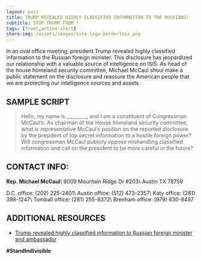 ```yaml
---
layout: post
title: TRUMP REVEALED HIGHLY CLASSIFIED INFORMATION TO THE RUSSIANS!
subtitle: STOP TRUMP FROM !
tags: [front,action-alert]
share-img: /assets/images/site-logo-borderless.png
---
```


In an oval office meeting, president Trump revealed highly classified information to the Russian foreign minister. This disclosure has jeopardized our relationship with a valuable source of intelligence on ISIS. As head of the house homeland security committee, Michael McCaul shoul make a public statement on the disclosure and reassure the American people that we are protecting our intelligence sources and assets.

## SAMPLE SCRIPT

>Hello, my name is &#95;&#95;&#95;&#95;&#95;&#95;&#95;&#95;&#95; and I am a constituent of Congressman McCaul’s. As chairman of the House homeland security committee, what is representative McCaul’s position on the reported disclosure by the president of top secret information to a hostile foreign power? Will congressman McCaul publicly oppose mishandling classified information and call on the president to be more careful in the future?

## CONTACT INFO:

**Rep. Michael McCaul**\\
9009 Mountain Ridge Dr #203\\
Austin TX 78759

D.C. office: (202) 225-2401\\
Austin office: (512) 473-2357\\
Katy office: (281) 398-1247\\
Tomball office: (281) 255-8372\\
Brenham office: (979) 830-8497

## ADDITIONAL RESOURCES

* [Trump revealed highly classified information to Russian foreign minister and ambassador](https://www.washingtonpost.com/world/national-security/trump-revealed-highly-classified-information-to-russian-foreign-minister-and-ambassador/2017/05/15/530c172a-3960-11e7-9e48-c4f199710b69_story.html?utm_term=.3620a876b98e)

**#StandIndivisible**
